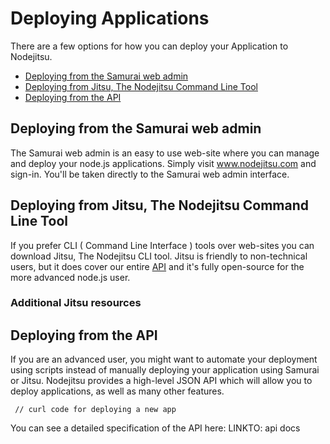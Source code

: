 <a name="Deploying_Applications"></a>
# Deploying Applications

There are a few options for how you can deploy your Application to Nodejitsu.

- [Deploying from the Samurai web admin](#Samurai)
- [Deploying from Jitsu, The Nodejitsu Command Line Tool](#Jitsu) 
- [Deploying from the API](#API)

<a name="Samurai"></a>

## Deploying from the Samurai web admin

The Samurai web admin is an easy to use web-site where you can manage and deploy your node.js applications. Simply visit www.nodejitsu.com and sign-in. You'll be taken directly to the Samurai web admin interface.

<a name="Jitsu"></a>

## Deploying from Jitsu, The Nodejitsu Command Line Tool 

If you prefer CLI ( Command Line Interface ) tools over web-sites you can download Jitsu, The Nodejitsu CLI tool. Jitsu is friendly to non-technical users, but it does cover our entire [API](API) and it's fully open-source for the more advanced node.js user. 

### Additional Jitsu resources

<a name="API"></a>

## Deploying from the API

If you are an advanced user, you might want to automate your deployment using scripts instead of manually deploying your application using Samurai or Jitsu. Nodejitsu provides a high-level JSON API which will allow you to deploy applications, as well as many other features. 

     // curl code for deploying a new app
     
You can see a detailed specification of the API here: LINKTO: api docs


